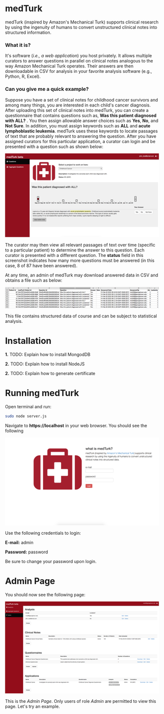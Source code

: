 medTurk
=======

medTurk (inspired by Amazon's Mechanical Turk) supports clinical research by using the ingenuity of humans to convert unstructured clinical notes into structured information.

### What it is?
It's software (*i.e., a web application*) you host privately. It allows multiple curators to answer questions in parallel on clinical notes analogous to the way Amazon Mechanical Turk operates. Their answers are then downloadable in CSV for analysis in your favorite analysis software (e.g., Python, R, Excel).

### Can you give me a quick example?
Suppose you have a set of clinical notes for childhood cancer survivors and among many things, you are interested in each child's cancer diagnosis. After uploading this set of clinical notes into medTurk, you can create a questionnaire that contains questions such as, **Was this patient diagnosed with ALL?** . You then assign allowable answer choices such as **Yes**, **No**, and **Not Sure**. In addition, you must assign keywords such as **ALL** and **acute lymphoblastic leukemia**. medTurk uses these keywords to locate passages of text that are probably relevant to answering the question. After you have assigned curators for this particular application, a curator can login and be presented with a question such as shown below:

![alt tag](images/question.png)

The curator may then view all relevant passages of text over time (specific to a particular patient) to determine the answer to this question. Each curator is presented with a different question. The **status** field in this screenshot indicates how many more questions must be answered (in this case, 8 of 87 have been answered).

At any time, an admin of medTurk may download answered data in CSV and obtains a file such as below:

![alt tag](images/csv.png)

This file contains structured data of course and can be subject to statistical analysis.



Installation
=======
**1.** TODO: Explain how to install MongodDB

**2.** TODO: Explain how to install NodeJS

**2.** TODO: Explain how to generate certificate

Running medTurk
=====
Open terminal and run:
```sh
sudo node server.js
```
Navigate to **https://localhost** in your web browser. You should see the following

![alt tag](images/home.png)

Use the following credentials to login:

**E-mail:**   admin

**Password:** password

Be sure to change your password upon login.

Admin Page
=====
You should now see the following page:

![alt tag](images/admin.png)

This is the *Admin Page*. Only users of role *Admin* are permitted to view this page. Let's try an example.